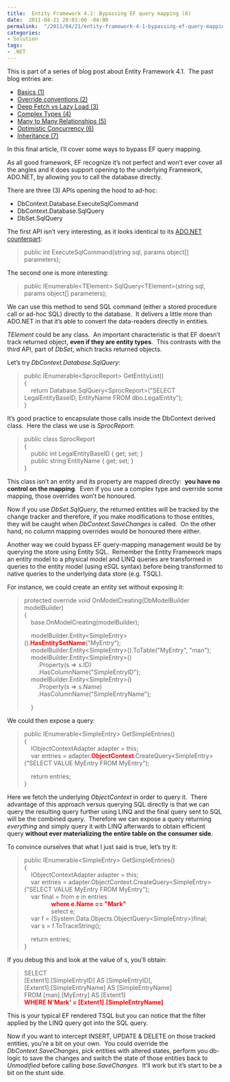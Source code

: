 ```yaml
---
title:  Entity Framework 4.1: Bypassing EF query mapping (8)
date:  2011-04-21 20:03:00 -04:00
permalink:  "/2011/04/21/entity-framework-4-1-bypassing-ef-query-mapping-8/"
categories:
- Solution
tags:
- .NET
---
```

<p>This is part of a series of blog post about Entity Framework 4.1.&#160; The past blog entries are:</p>  <ul>   <li><a href="http://vincentlauzon.wordpress.com/2011/04/03/entity-framework-4-1-basics-1/">Basics (1)</a> </li>    <li><a href="http://vincentlauzon.wordpress.com/2011/04/06/entity-framework-4-1-override-conventions-2/">Override conventions (2)</a> </li>    <li><a href="http://vincentlauzon.wordpress.com/2011/04/11/entity-framework-4-1-deep-fetch-vs-lazy-load-3/">Deep Fetch vs Lazy Load (3)</a> </li>    <li><a href="http://vincentlauzon.wordpress.com/2011/04/13/entity-framework-4-1-complex-types-4/">Complex Types (4)</a> </li>    <li><a href="http://vincentlauzon.wordpress.com/2011/04/15/entity-framework-4-1-many-to-many-relationships-5/">Many to Many Relationships (5)</a> </li>    <li><a href="http://vincentlauzon.wordpress.com/2011/04/17/entity-framework-4-1-optimistic-concurrency-6/">Optimistic Concurrency (6)</a> </li>    <li><a href="http://vincentlauzon.wordpress.com/2011/04/19/entity-framework-4-1-inheritance-7/">Inheritance (7)</a> </li> </ul>  <p>In this final article, I’ll cover some ways to bypass EF query mapping.</p>  <p>As all good framework, EF recognize it’s not perfect and won’t ever cover all the angles and it does support opening to the underlying Framework, ADO.NET, by allowing you to call the database directly.</p>  <p>There are three (3) APIs opening the hood to ad-hoc:</p>  <ul>   <li>DbContext.Database.ExecuteSqlCommand </li>    <li>DbContext.Database.SqlQuery </li>    <li>DbSet.SqlQuery </li> </ul>  <p>The first API isn’t very interesting, as it looks identical to its <a href="http://msdn.microsoft.com/en-us/library/system.data.common.dbcommand.aspx">ADO.NET counterpart</a>:</p>  <blockquote>   <p>public int ExecuteSqlCommand(string sql, params object[] parameters); </p> </blockquote>  <p>The second one is more interesting:</p>  <blockquote>   <p>public IEnumerable&lt;TElement&gt; SqlQuery&lt;TElement&gt;(string sql, params object[] parameters); </p> </blockquote>  <p>We can use this method to send SQL command (either a stored procedure call or ad-hoc SQL) directly to the database.&#160; It delivers a little more than ADO.NET in that it’s able to convert the data-readers directly in entities.</p>  <p><em>TElement</em> could be any class.&#160; An important characteristic is that EF doesn’t track returned object, <strong>even if they are entity types</strong>.&#160; This contrasts with the third API, part of <em>DbSet</em>, which tracks returned objects.</p>  <p>Let’s try <em>DbContext.Database.SqlQuery</em>:</p>  <blockquote>   <p>public IEnumerable&lt;SprocReport&gt; GetEntityList()      <br />{       <br />&#160;&#160;&#160; return Database.SqlQuery&lt;SprocReport&gt;(&quot;SELECT LegalEntityBaseID, EntityName FROM dbo.LegalEntity&quot;);       <br />} </p> </blockquote>  <p>It’s good practice to encapsulate those calls inside the DbContext derived class.&#160; Here the class we use is <em>SprocReport</em>:</p>  <blockquote>   <p>public class SprocReport      <br />{       <br />&#160;&#160;&#160; public int LegalEntityBaseID { get; set; }       <br />&#160;&#160;&#160; public string EntityName { get; set; }       <br />} </p> </blockquote>  <p>This class isn’t an entity and its property are mapped directly:&#160; <strong>you have no control on the mapping</strong>.&#160; Even if you use a complex type and override some mapping, those overrides won’t be honoured.</p>  <p>Now if you use <em>DbSet.SqlQuery</em>, the returned entities will be tracked by the change tracker and therefore, if you make modifications to those entities, they will be caught when <em>DbContext.SaveChanges</em> is called.&#160; On the other hand, no column mapping overrides would be honoured there either.</p>  <p>Another way we could bypass EF query-mapping management would be by querying the store using Entity SQL.&#160; Remember the Entity Framework maps an entity model to a physical model and LINQ queries are transformed in queries to the entity model (using eSQL syntax) before being transformed to native queries to the underlying data store (e.g. TSQL).</p>  <p>For instance, we could create an entity set without exposing it:</p>  <blockquote>   <p>protected override void OnModelCreating(DbModelBuilder modelBuilder)      <br />{       <br />&#160;&#160;&#160; base.OnModelCreating(modelBuilder); </p>    <p>&#160;&#160;&#160; modelBuilder.Entity&lt;SimpleEntry&gt;().<font color="#ff0000"><strong>HasEntitySetName</strong></font>(&quot;MyEntry&quot;);       <br />&#160;&#160;&#160; modelBuilder.Entity&lt;SimpleEntry&gt;().ToTable(&quot;MyEntry&quot;, &quot;man&quot;);       <br />&#160;&#160;&#160; modelBuilder.Entity&lt;SimpleEntry&gt;()       <br />&#160;&#160;&#160;&#160;&#160;&#160;&#160; .Property(s =&gt; s.ID)       <br />&#160;&#160;&#160;&#160;&#160;&#160;&#160; .HasColumnName(&quot;SimpleEntryID&quot;);       <br />&#160;&#160;&#160; modelBuilder.Entity&lt;SimpleEntry&gt;()       <br />&#160;&#160;&#160;&#160;&#160;&#160;&#160; .Property(s =&gt; s.Name)       <br />&#160;&#160;&#160;&#160;&#160;&#160;&#160; .HasColumnName(&quot;SimpleEntryName&quot;); </p>    <p>&#160;&#160;&#160; } </p> </blockquote>  <p>We could then expose a query:</p>  <blockquote>   <p>public IEnumerable&lt;SimpleEntry&gt; GetSimpleEntries()     <br />{      <br />&#160;&#160;&#160; IObjectContextAdapter adapter = this;      <br />&#160;&#160;&#160; var entries = adapter.<font color="#ff0000"><strong>ObjectContext</strong></font>.CreateQuery&lt;SimpleEntry&gt;(&quot;SELECT VALUE MyEntry FROM MyEntry&quot;);      <br /></p>    <p>&#160;&#160;&#160; return entries;     <br />} </p> </blockquote>  <p>Here we fetch the underlying <em>ObjectContext</em> in order to query it.&#160; There advantage of this approach versus querying SQL directly is that we can query the resulting query further using LINQ and the final query sent to SQL will be the combined query.&#160; Therefore we can expose a query returning <em>everything</em> and simply query it with LINQ afterwards to obtain efficient query <strong>without ever materializing the entire table on the consumer side</strong>.</p>  <p>To convince ourselves that what I just said is true, let’s try it:</p>  <blockquote>   <p>public IEnumerable&lt;SimpleEntry&gt; GetSimpleEntries()     <br />{      <br />&#160;&#160;&#160; IObjectContextAdapter adapter = this;      <br />&#160;&#160;&#160; var entries = adapter.ObjectContext.CreateQuery&lt;SimpleEntry&gt;(&quot;SELECT VALUE MyEntry FROM MyEntry&quot;);      <br />&#160;&#160;&#160; var final = from e in entries      <br />&#160;&#160;&#160;&#160;&#160;&#160;&#160;&#160;&#160;&#160;&#160;&#160;&#160;&#160;&#160; <font color="#ff0000"><strong>where e.Name == &quot;Mark&quot;         <br /></strong></font>&#160;&#160;&#160;&#160;&#160;&#160;&#160;&#160;&#160;&#160;&#160;&#160;&#160;&#160;&#160; select e;      <br />&#160;&#160;&#160; var f = (System.Data.Objects.ObjectQuery&lt;SimpleEntry&gt;)final;      <br />&#160;&#160;&#160; var s = f.ToTraceString(); </p>    <p>&#160;&#160;&#160; return entries;     <br />} </p> </blockquote>  <p>If you debug this and look at the value of s, you’ll obtain:</p>  <blockquote>   <p>SELECT     <br />[Extent1].[SimpleEntryID] AS [SimpleEntryID],      <br />[Extent1].[SimpleEntryName] AS [SimpleEntryName]      <br />FROM [man].[MyEntry] AS [Extent1]      <br /><strong><font color="#ff0000">WHERE N'Mark' = [Extent1].[SimpleEntryName]</font></strong></p> </blockquote>  <p>This is your typical EF rendered TSQL but you can notice that the filter applied by the LINQ query got into the SQL query.</p>  <p>Now if you want to intercept INSERT, UPDATE &amp; DELETE on those tracked entities, you’re a bit on your own.&#160; You could override the <em>DbContext.SaveChanges</em>, pick entities with altered states, perform you db-logic to save the changes and switch the state of those entities back to <em>Unmodified</em> before calling <em>base.SaveChanges</em>.&#160; It’ll work but it’s start to be a bit on the stunt side.</p>